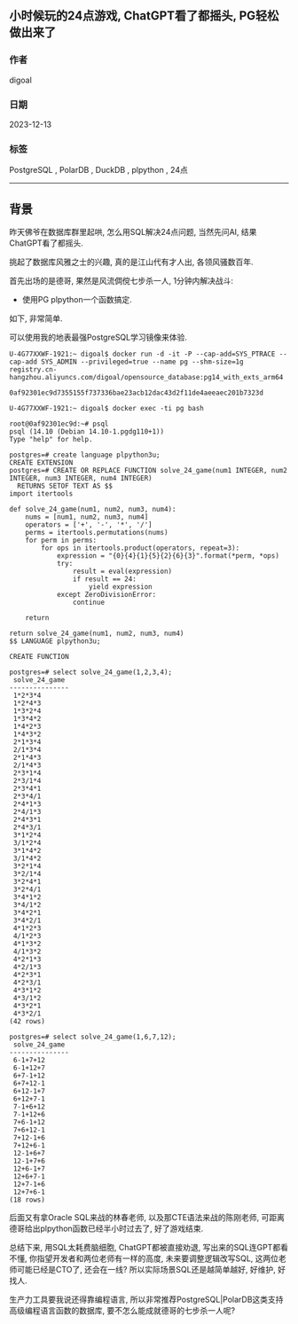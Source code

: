 ## 小时候玩的24点游戏, ChatGPT看了都摇头, PG轻松做出来了  
                        
### 作者                        
digoal                        
                        
### 日期                        
2023-12-13                   
                        
### 标签                        
PostgreSQL , PolarDB , DuckDB , plpython , 24点       
                        
----                        
                        
## 背景    
昨天佛爷在数据库群里起哄, 怎么用SQL解决24点问题, 当然先问AI, 结果ChatGPT看了都摇头.   
  
挑起了数据库风雅之士的兴趣, 真的是江山代有才人出, 各领风骚数百年.    
  
首先出场的是德哥, 果然是风流倜傥七步杀一人, 1分钟内解决战斗:   
- 使用PG plpython一个函数搞定.    
  
如下, 非常简单.    
  
可以使用我的地表最强PostgreSQL学习镜像来体验.  
  
```  
U-4G77XXWF-1921:~ digoal$ docker run -d -it -P --cap-add=SYS_PTRACE --cap-add SYS_ADMIN --privileged=true --name pg --shm-size=1g registry.cn-hangzhou.aliyuncs.com/digoal/opensource_database:pg14_with_exts_arm64  
  
0af92301ec9d7355155f737336bae23acb12dac43d2f11de4aeeaec201b7323d  
  
U-4G77XXWF-1921:~ digoal$ docker exec -ti pg bash  
```  
  
```  
root@0af92301ec9d:~# psql  
psql (14.10 (Debian 14.10-1.pgdg110+1))  
Type "help" for help.  
  
postgres=# create language plpython3u;  
CREATE EXTENSION  
postgres=# CREATE OR REPLACE FUNCTION solve_24_game(num1 INTEGER, num2 INTEGER, num3 INTEGER, num4 INTEGER)  
  RETURNS SETOF TEXT AS $$  
import itertools  
  
def solve_24_game(num1, num2, num3, num4):  
    nums = [num1, num2, num3, num4]  
    operators = ['+', '-', '*', '/']  
    perms = itertools.permutations(nums)  
    for perm in perms:  
        for ops in itertools.product(operators, repeat=3):  
            expression = "{0}{4}{1}{5}{2}{6}{3}".format(*perm, *ops)  
            try:  
                result = eval(expression)  
                if result == 24:  
                    yield expression  
            except ZeroDivisionError:  
                continue  
    
    return  
  
return solve_24_game(num1, num2, num3, num4)  
$$ LANGUAGE plpython3u;  
  
CREATE FUNCTION  
  
postgres=# select solve_24_game(1,2,3,4);  
 solve_24_game   
---------------  
 1*2*3*4  
 1*2*4*3  
 1*3*2*4  
 1*3*4*2  
 1*4*2*3  
 1*4*3*2  
 2*1*3*4  
 2/1*3*4  
 2*1*4*3  
 2/1*4*3  
 2*3*1*4  
 2*3/1*4  
 2*3*4*1  
 2*3*4/1  
 2*4*1*3  
 2*4/1*3  
 2*4*3*1  
 2*4*3/1  
 3*1*2*4  
 3/1*2*4  
 3*1*4*2  
 3/1*4*2  
 3*2*1*4  
 3*2/1*4  
 3*2*4*1  
 3*2*4/1  
 3*4*1*2  
 3*4/1*2  
 3*4*2*1  
 3*4*2/1  
 4*1*2*3  
 4/1*2*3  
 4*1*3*2  
 4/1*3*2  
 4*2*1*3  
 4*2/1*3  
 4*2*3*1  
 4*2*3/1  
 4*3*1*2  
 4*3/1*2  
 4*3*2*1  
 4*3*2/1  
(42 rows)  
  
postgres=# select solve_24_game(1,6,7,12);  
 solve_24_game   
---------------  
 6-1+7+12  
 6-1+12+7  
 6+7-1+12  
 6+7+12-1  
 6+12-1+7  
 6+12+7-1  
 7-1+6+12  
 7-1+12+6  
 7+6-1+12  
 7+6+12-1  
 7+12-1+6  
 7+12+6-1  
 12-1+6+7  
 12-1+7+6  
 12+6-1+7  
 12+6+7-1  
 12+7-1+6  
 12+7+6-1  
(18 rows)  
```  
  
后面又有拿Oracle SQL来战的林春老师, 以及那CTE语法来战的陈刚老师, 可距离德哥给出plpython函数已经半小时过去了, 好了游戏结束.    
  
总结下来, 用SQL太耗费脑细胞, ChatGPT都被直接劝退, 写出来的SQL连GPT都看不懂, 你指望开发者和两位老师有一样的高度, 未来要调整逻辑改写SQL, 这两位老师可能已经是CTO了, 还会在一线? 所以实际场景SQL还是越简单越好, 好维护, 好找人.  
  
生产力工具要我说还得靠编程语言, 所以非常推荐PostgreSQL|PolarDB这类支持高级编程语言函数的数据库, 要不怎么能成就德哥的七步杀一人呢?  
  
